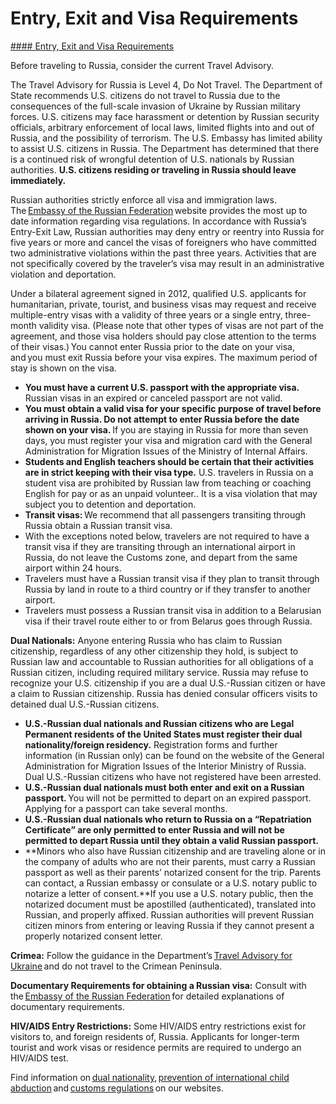 # Entry, Exit and Visa Requirements

[#### Entry, Exit and Visa Requirements](javascript:void(0); "Entry, Exit and Visa Requirements")

Before traveling to Russia, consider the current Travel Advisory.

The Travel Advisory for Russia is Level 4, Do Not Travel. The Department of State recommends U.S. citizens do not travel to Russia due to the consequences of the full-scale invasion of Ukraine by Russian military forces. U.S. citizens may face harassment or detention by Russian security officials, arbitrary enforcement of local laws, limited flights into and out of Russia, and the possibility of terrorism. The U.S. Embassy has limited ability to assist U.S. citizens in Russia. The Department has determined that there is a continued risk of wrongful detention of U.S. nationals by Russian authorities. **U.S. citizens residing or traveling in Russia should leave immediately.**

Russian authorities strictly enforce all visa and immigration laws. The [Embassy of the Russian Federation](https://washington.mid.ru/en/consular-services/citizens-usa/visa-to-russia/) website provides the most up to date information regarding visa regulations. In accordance with Russia’s Entry-Exit Law, Russian authorities may deny entry or reentry into Russia for five years or more and cancel the visas of foreigners who have committed two administrative violations within the past three years. Activities that are not specifically covered by the traveler’s visa may result in an administrative violation and deportation.

Under a bilateral agreement signed in 2012, qualified U.S. applicants for humanitarian, private, tourist, and business visas may request and receive multiple-entry visas with a validity of three years or a single entry, three-month validity visa. (Please note that other types of visas are not part of the agreement, and those visa holders should pay close attention to the terms of their visas.) You cannot enter Russia prior to the date on your visa, and you must exit Russia before your visa expires. The maximum period of stay is shown on the visa.

* **You must have a current U.S. passport with the appropriate visa.** Russian visas in an expired or canceled passport are not valid.
* **You must obtain a valid visa for your specific purpose of travel before arriving in Russia. Do not attempt to enter Russia before the date shown on your visa.** If you are staying in Russia for more than seven days, you must register your visa and migration card with the General Administration for Migration Issues of the Ministry of Internal Affairs.
* **Students and English teachers should be certain that their activities are in strict keeping with their visa type.** U.S. travelers in Russia on a student visa are prohibited by Russian law from teaching or coaching English for pay or as an unpaid volunteer.. It is a visa violation that may subject you to detention and deportation.
* **Transit visas:** We recommend that all passengers transiting through Russia obtain a Russian transit visa.
* With the exceptions noted below, travelers are not required to have a transit visa if they are transiting through an international airport in Russia, do not leave the Customs zone, and depart from the same airport within 24 hours.
* Travelers must have a Russian transit visa if they plan to transit through Russia by land in route to a third country or if they transfer to another airport.
* Travelers must possess a Russian transit visa in addition to a Belarusian visa if their travel route either to or from Belarus goes through Russia.

**Dual Nationals:** Anyone entering Russia who has claim to Russian citizenship, regardless of any other citizenship they hold, is subject to Russian law and accountable to Russian authorities for all obligations of a Russian citizen, including required military service. Russia may refuse to recognize your U.S. citizenship if you are a dual U.S.-Russian citizen or have a claim to Russian citizenship. Russia has denied consular officers visits to detained dual U.S.-Russian citizens.

* **U.S.-Russian dual nationals and Russian citizens who are Legal Permanent residents of the United States must register their dual nationality/foreign residency.** Registration forms and further information (in Russian only) can be found on the website of the General Administration for Migration Issues of the Interior Ministry of Russia. Dual U.S.-Russian citizens who have not registered have been arrested.
* **U.S.-Russian dual nationals must both enter and exit on a Russian passport.** You will not be permitted to depart on an expired passport. Applying for a passport can take several months.
* **U.S.-Russian dual nationals who return to Russia on a “Repatriation Certificate” are only permitted to enter Russia and will not be permitted to depart Russia until they obtain a valid Russian passport.**
* **Minors who also have Russian citizenship and are traveling alone or in the company of adults who are not their parents, must carry a Russian passport as well as their parents’ notarized consent for the trip. Parents can contact, a Russian embassy or consulate or a U.S. notary public to notarize a letter of consent.**If you use a U.S. notary public, then the notarized document must be apostilled (authenticated), translated into Russian, and properly affixed. Russian authorities will prevent Russian citizen minors from entering or leaving Russia if they cannot present a properly notarized consent letter.

**Crimea:** Follow the guidance in the Department’s [Travel Advisory for Ukraine](https://travel.state.gov/content/travel/en/international-travel/International-Travel-Country-Information-Pages/Ukraine.html) and do not travel to the Crimean Peninsula.

**Documentary Requirements for obtaining a Russian visa:** Consult with the [Embassy of the Russian Federation](https://washington.mid.ru/en/consular-services/citizens-usa/visa-to-russia/) for detailed explanations of documentary requirements.

**HIV/AIDS Entry Restrictions:** Some HIV/AIDS entry restrictions exist for visitors to, and foreign residents of, Russia. Applicants for longer-term tourist and work visas or residence permits are required to undergo an HIV/AIDS test.

Find information on [dual nationality](https://travel.state.gov/content/travel/en/international-travel/before-you-go/travelers-with-special-considerations/Dual-Nationality-Travelers.html), [prevention of international child abduction](https://travel.state.gov/content/travel/en/International-Parental-Child-Abduction/prevention.html) and [customs regulations](https://travel.state.gov/content/travel/en/international-travel/before-you-go/customs-and-import.html) on our websites.